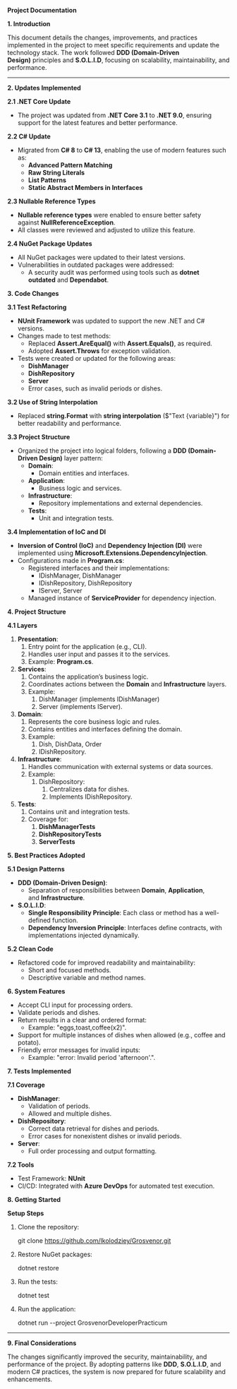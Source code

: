 ﻿**Project Documentation**

**1. Introduction**

This document details the changes, improvements, and practices implemented in the project to meet specific requirements and update the technology stack. The work followed **DDD (Domain-Driven Design)** principles and **S.O.L.I.D**, focusing on scalability, maintainability, and performance.

-----
**2. Updates Implemented**

**2.1 .NET Core Update**

- The project was updated from **.NET Core 3.1** to **.NET 9.0**, ensuring support for the latest features and better performance.

**2.2 C# Update**

- Migrated from **C# 8** to **C# 13**, enabling the use of modern features such as:
  - **Advanced Pattern Matching**
  - **Raw String Literals**
  - **List Patterns**
  - **Static Abstract Members in Interfaces**

**2.3 Nullable Reference Types**

- **Nullable reference types** were enabled to ensure better safety against **NullReferenceException**.
- All classes were reviewed and adjusted to utilize this feature.

**2.4 NuGet Package Updates**

- All NuGet packages were updated to their latest versions.
- Vulnerabilities in outdated packages were addressed:
  - A security audit was performed using tools such as **dotnet outdated** and **Dependabot**.

**3. Code Changes**

**3.1 Test Refactoring**

- **NUnit Framework** was updated to support the new .NET and C# versions.
- Changes made to test methods:
  - Replaced **Assert.AreEqual()** with **Assert.Equals()**, as required.
  - Adopted **Assert.Throws** for exception validation.
- Tests were created or updated for the following areas:
  - **DishManager**
  - **DishRepository**
  - **Server**
  - Error cases, such as invalid periods or dishes.

**3.2 Use of String Interpolation**

- Replaced **string.Format** with **string interpolation** ($"Text {variable}") for better readability and performance.

**3.3 Project Structure**

- Organized the project into logical folders, following a **DDD (Domain-Driven Design)** layer pattern:
  - **Domain**:
    - Domain entities and interfaces.
  - **Application**:
    - Business logic and services.
  - **Infrastructure**:
    - Repository implementations and external dependencies.
  - **Tests**:
    - Unit and integration tests.

**3.4 Implementation of IoC and DI**

- **Inversion of Control (IoC)** and **Dependency Injection (DI)** were implemented using **Microsoft.Extensions.DependencyInjection**.
- Configurations made in **Program.cs**:
  - Registered interfaces and their implementations:
    - IDishManager, DishManager
    - IDishRepository, DishRepository
    - IServer, Server
  - Managed instance of **ServiceProvider** for dependency injection.

**4. Project Structure**

**4.1 Layers**

1. **Presentation**:
   1. Entry point for the application (e.g., CLI).
   1. Handles user input and passes it to the services.
   1. Example: **Program.cs**.
1. **Services**:
   1. Contains the application’s business logic.
   1. Coordinates actions between the **Domain** and **Infrastructure** layers.
   1. Example:
      1. DishManager (implements IDishManager)
      1. Server (implements IServer).
1. **Domain**:
   1. Represents the core business logic and rules.
   1. Contains entities and interfaces defining the domain.
   1. Example:
      1. Dish, DishData, Order
      1. IDishRepository.
1. **Infrastructure**:
   1. Handles communication with external systems or data sources.
   1. Example:
      1. DishRepository:
         1. Centralizes data for dishes.
         1. Implements IDishRepository.
1. **Tests**:
   1. Contains unit and integration tests.
   1. Coverage for:
      1. **DishManagerTests**
      1. **DishRepositoryTests**
      1. **ServerTests**

**5. Best Practices Adopted**

**5.1 Design Patterns**

- **DDD (Domain-Driven Design)**:
  - Separation of responsibilities between **Domain**, **Application**, and **Infrastructure**.
- **S.O.L.I.D**:
  - **Single Responsibility Principle**: Each class or method has a well-defined function.
  - **Dependency Inversion Principle**: Interfaces define contracts, with implementations injected dynamically.

**5.2 Clean Code**

- Refactored code for improved readability and maintainability:
  - Short and focused methods.
  - Descriptive variable and method names.

**6. System Features**

- Accept CLI input for processing orders.
- Validate periods and dishes.
- Return results in a clear and ordered format:
  - Example: "eggs,toast,coffee(x2)".
- Support for multiple instances of dishes when allowed (e.g., coffee and potato).
- Friendly error messages for invalid inputs:
  - Example: "error: Invalid period 'afternoon'.".

**7. Tests Implemented**

**7.1 Coverage**

- **DishManager**:
  - Validation of periods.
  - Allowed and multiple dishes.
- **DishRepository**:
  - Correct data retrieval for dishes and periods.
  - Error cases for nonexistent dishes or invalid periods.
- **Server**:
  - Full order processing and output formatting.

**7.2 Tools**

- Test Framework: **NUnit**
- CI/CD: Integrated with **Azure DevOps** for automated test execution.

**8. Getting Started**

**Setup Steps**

1. Clone the repository:

   git clone https://github.com/lkolodziey/Grosvenor.git

1. Restore NuGet packages:

   dotnet restore

1. Run the tests:

   dotnet test

1. Run the application:

   dotnet run --project GrosvenorDeveloperPracticum

-----
**9. Final Considerations**

The changes significantly improved the security, maintainability, and performance of the project. By adopting patterns like **DDD**, **S.O.L.I.D**, and modern C# practices, the system is now prepared for future scalability and enhancements.

